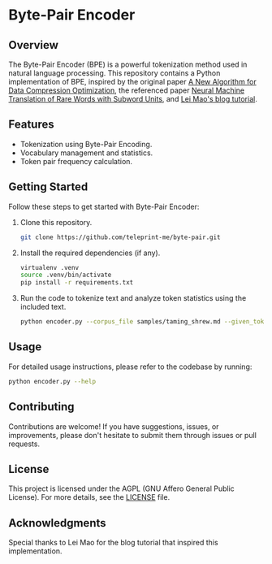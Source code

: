# Byte-Pair Encoder

## Overview
The Byte-Pair Encoder (BPE) is a powerful tokenization method used in natural language processing. This repository contains a Python implementation of BPE, inspired by the original paper [A New Algorithm for Data Compression Optimization](https://arxiv.org/abs/1209.1045), the referenced paper [Neural Machine Translation of Rare Words with Subword Units](https://arxiv.org/abs/1508.07909v5), and [Lei Mao's blog tutorial](https://leimao.github.io/blog/Byte-Pair-Encoding/).

## Features
- Tokenization using Byte-Pair Encoding.
- Vocabulary management and statistics.
- Token pair frequency calculation.

## Getting Started
Follow these steps to get started with Byte-Pair Encoder:

1. Clone this repository.

   ```sh
   git clone https://github.com/teleprint-me/byte-pair.git
   ```

2. Install the required dependencies (if any).

   ```sh
   virtualenv .venv
   source .venv/bin/activate
   pip install -r requirements.txt
   ```

3. Run the code to tokenize text and analyze token statistics using the included text.

   ```sh
   python encoder.py --corpus_file samples/taming_shrew.md --given_token "red</w>" --n_merges 10000
   ```

## Usage
For detailed usage instructions, please refer to the codebase by running:

```sh
python encoder.py --help
```

## Contributing
Contributions are welcome! If you have suggestions, issues, or improvements, please don't hesitate to submit them through issues or pull requests.

## License
This project is licensed under the AGPL (GNU Affero General Public License). For more details, see the [LICENSE](LICENSE) file.

## Acknowledgments
Special thanks to Lei Mao for the blog tutorial that inspired this implementation.